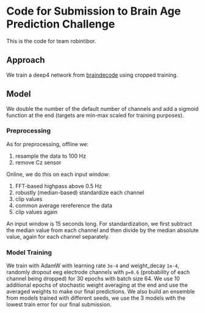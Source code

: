 # Code for Submission to Brain Age Prediction Challenge

This is the code for team robintibor.

## Approach
We train a deep4 network  from [braindecode](www.braindecode.org) using cropped training.

## Model
We double the number of the default number of channels and add a sigmoid function at the end (targets are min-max scaled for training purposes).

### Preprocessing

As for preprocessing, offline we:
1. resample the data to 100 Hz
2. remove Cz sensor

Online, we do this on each input window:
1. FFT-based highpass above 0.5 Hz
2. robustly (median-based) standardize each channel 
3. clip values
4. common average rereference the data
5. clip values again

An input window is 15 seconds long. For standardization, we first subtract the median value from each channel and then divide by the median absolute value, again for each channel separately.

### Model Training
We train with AdamW with learning rate `3e-4` and weight_decay `1e-4`, randomly dropout eeg electrode channels with `p=0.6` (probability of each channel being dropped) for 30 epochs with batch size 64. We use 10 additional epochs of stochastic weight averaging at the end and use the averaged weights to make our final predictions. We also build an ensemble from models trained with different seeds, we use the 3 models with the lowest train error for our final submission.